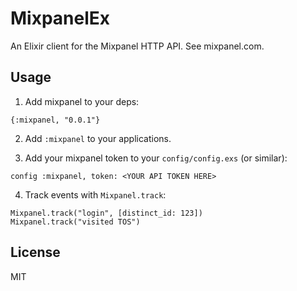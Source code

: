 # MixpanelEx

An Elixir client for the Mixpanel HTTP API. See mixpanel.com.

## Usage
1) Add mixpanel to your deps:

```
{:mixpanel, "0.0.1"}
```

2) Add `:mixpanel` to your applications.

3) Add your mixpanel token to your `config/config.exs` (or similar):

```
config :mixpanel, token: <YOUR API TOKEN HERE>
```

4) Track events with `Mixpanel.track`:

```
Mixpanel.track("login", [distinct_id: 123])
Mixpanel.track("visited TOS")
```

## License
MIT

